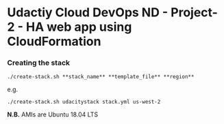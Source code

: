 # Udactiy Cloud DevOps ND - Project-2 - HA web app using CloudFormation

### Creating the stack 

`./create-stack.sh **stack_name** **template_file** **region**`

e.g.

`./create-stack.sh udacitystack stack.yml us-west-2`

**N.B.** AMIs are Ubuntu 18.04 LTS